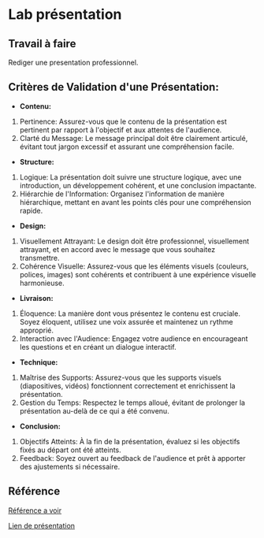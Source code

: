 # Lab présentation 

## Travail à faire 

Rediger une presentation professionnel.

## Critères de Validation d'une Présentation:
- **Contenu:**
1. Pertinence: Assurez-vous que le contenu de la présentation est pertinent par rapport à l'objectif et aux attentes de l'audience.
2. Clarté du Message: Le message principal doit être clairement articulé, évitant tout jargon excessif et assurant une compréhension facile.

- **Structure:**
1.  Logique: La présentation doit suivre une structure logique, avec une introduction, un développement cohérent, et une conclusion impactante.
2.  Hiérarchie de l'Information: Organisez l'information de manière hiérarchique, mettant en avant les points clés pour une compréhension rapide.

- **Design:**
1. Visuellement Attrayant: Le design doit être professionnel, visuellement attrayant, et en accord avec le message que vous souhaitez transmettre.
2. Cohérence Visuelle: Assurez-vous que les éléments visuels (couleurs, polices, images) sont cohérents et contribuent à une expérience visuelle harmonieuse.

- **Livraison:**
1. Éloquence: La manière dont vous présentez le contenu est cruciale. Soyez éloquent, utilisez une voix assurée et maintenez un rythme approprié.
2. Interaction avec l'Audience: Engagez votre audience en encourageant les questions et en créant un dialogue interactif.

- **Technique:**
1. Maîtrise des Supports: Assurez-vous que les supports visuels (diapositives, vidéos) fonctionnent correctement et enrichissent la présentation.
2. Gestion du Temps: Respectez le temps alloué, évitant de prolonger la présentation au-delà de ce qui a été convenu.

- **Conclusion:**
1. Objectifs Atteints: À la fin de la présentation, évaluez si les objectifs fixés au départ ont été atteints.
2. Feedback: Soyez ouvert au feedback de l'audience et prêt à apporter des ajustements si nécessaire.       


## Référence

[Référence a voir](https://www.powerslide.io/blog/comment-faire-une-presentation)

[Lien de présentation](https://docs.google.com/presentation/d/1UwBUuHepLXsdsht8DGq48CJ-zyjFzjysxtlMyA99uyA/edit?usp=sharing)
